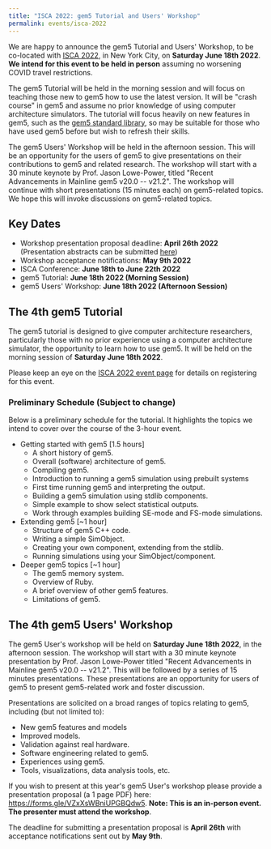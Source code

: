 ```yaml
---
title: "ISCA 2022: gem5 Tutorial and Users' Workshop"
permalink: events/isca-2022
---
```


We are happy to announce the gem5 Tutorial and Users' Workshop, to be co-located with [ISCA 2022](https://iscaconf.org/isca2022/), in New York City, on **Saturday June 18th 2022**. **We intend for this event to be held in person** assuming no worsening COVID travel restrictions.

The gem5 Tutorial will be held in the morning session and will focus on teaching those new to gem5 how to use the latest version.
It will be "crash course" in gem5 and assume no prior knowledge of using computer architecture simulators.
The tutorial will focus heavily on new features in gem5, such as the [gem5 standard library](/documentation/gem5-stdlib/overview), so may be suitable for those who have used gem5 before but wish to refresh their skills.

The gem5 Users' Workshop will be held in the afternoon session.
This will be an opportunity for the users of gem5 to give presentations on their contributions to gem5 and related research.
The workshop will start with a 30 minute keynote by Prof. Jason Lowe-Power, titled "Recent Advancements in Mainline gem5 v20.0 -- v21.2".
The workshop will continue with short presentations (15 minutes each) on gem5-related topics.
We hope this will invoke discussions on gem5-related topics.

## Key Dates

* Workshop presentation proposal deadline: **April 26th 2022** (Presentation abstracts can be submitted [here](https://forms.gle/VZxXsWBniUPGBQdw5))
* Workshop acceptance notifications: **May 9th 2022**
* ISCA Conference: **June 18th to June 22th 2022**
* gem5 Tutorial: **June 18th 2022 (Morning Session)**
* gem5 Users' Workshop: **June 18th 2022 (Afternoon Session)**

## The 4th gem5 Tutorial

The gem5 tutorial is designed to give computer architecture researchers, particularly those with no prior experience using a computer architecture simulator, the opportunity to learn how to use gem5.
It will be held on the morning session of **Saturday June 18th 2022**.

Please keep an eye on the [ISCA 2022 event page](https://iscaconf.org/isca2022/) for details on registering for this event.

### Preliminary Schedule (Subject to change)

Below is a preliminary schedule for the tutorial.
It highlights the topics we intend to cover over the course of the 3-hour event.


* Getting started with gem5 [1.5 hours]
    * A short history of gem5.
    * Overall (software) architecture of gem5.
    * Compiling gem5.
    * Introduction to running a gem5 simulation using prebuilt systems
    * First time running gem5 and interpreting the output.
    * Building a gem5 simulation using stdlib components.
    * Simple example to show select statistical outputs.
    * Work through examples building SE-mode and FS-mode simulations.
* Extending gem5 [~1 hour]
    * Structure of gem5 C++ code.
    * Writing a simple SimObject.
    * Creating your own component, extending from the stdlib.
    * Running simulations using your SimObject/component.
* Deeper gem5 topics [~1 hour]
    * The gem5 memory system.
    * Overview of Ruby.
    * A brief overview of other gem5 features.
    * Limitations of gem5.

## The 4th gem5 Users' Workshop

The gem5 User's workshop will be held on **Saturday June 18th 2022**, in the afternoon session.
The workshop will start with a 30 minute keynote presentation by Prof. Jason Lowe-Power titled "Recent Advancements in Mainline gem5 v20.0 -- v21.2".
This will be followed by a series of 15 minutes presentations.
These presentations are an opportunity for users of gem5 to present gem5-related work and foster discussion.

Presentations are solicited on a broad ranges of topics relating to gem5, including (but not limited to):

* New gem5 features and models
* Improved models.
* Validation against real hardware.
* Software engineering related to gem5.
* Experiences using gem5.
* Tools, visualizations, data analysis tools, etc.

If you wish to present at this year's gem5 User's workshop please provide a presentation proposal (a 1 page PDF) here: <https://forms.gle/VZxXsWBniUPGBQdw5>. **Note: This is an in-person event. The presenter must attend the workshop**.

The deadline for submitting a presentation proposal is **April 26th** with acceptance notifications sent out by **May 9th**.

